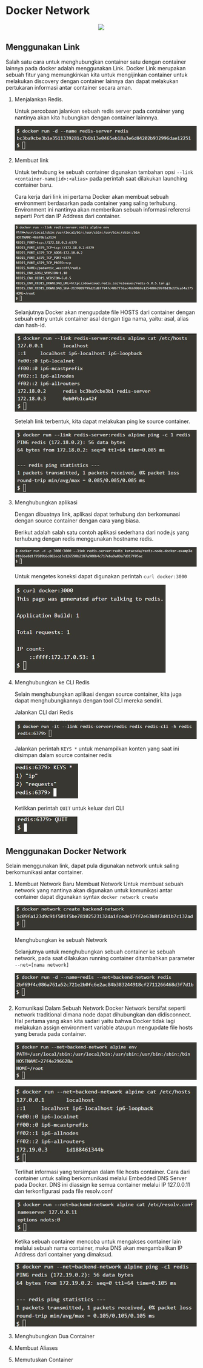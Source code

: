 # Docker Network

<p align="center">
  <img src="https://www.docker.com/sites/default/files/social/docker_facebook_share.png"/>
</p>

## Menggunakan Link

Salah satu cara untuk menghubungkan container satu dengan container lainnya pada docker adalah menggunakan Link. Docker Link merupakan sebuah fitur yang memungkinkan kita untuk mengijinkan container untuk melakukan discovery dengan container lainnya dan dapat melakukan pertukaran informasi antar container secara aman.

1. Menjalankan Redis.

	Untuk percobaan jalankan sebuah redis server pada container yang nantinya akan kita hubungkan dengan container lainnnya.
	
	![01](link/ss1.jpg)

2. Membuat link
	
	Untuk terhubung ke sebuah container digunakan tambahan opsi  `--link <container-name|id>:<alias>` pada perintah saat dilakukan launching container baru.

	Cara kerja dari link ini pertama Docker akan membuat sebuah environment berdasarkan pada container yang saling terhubung. Environment ini nantinya akan memberikan sebuah informasi referensi seperti Port dan IP Address dari container.

	![02](link/ss2.jpg)

	Selanjutnya Docker akan mengupdate file HOSTS dari container dengan sebuah entry untuk container asal dengan tiga nama, yaitu: asal, alias dan hash-id.

	![03](link/ss3.jpg)

	Setelah link terbentuk, kita dapat melakukan ping ke source container.

	![04](link/ss4.jpg)

3. Menghubungkan aplikasi

	Dengan dibuatnya link, aplikasi dapat terhubung dan berkomunasi dengan source container dengan cara yang biasa.

	Berikut adalah salah satu contoh aplikasi sederhana dari node.js yang terhubung dengan redis menggunakan hostname redis.

	![05](link/ss5.jpg)

	Untuk mengetes koneksi dapat digunakan perintah `curl docker:3000`

	![06](link/ss6.jpg)

4. Menghubungkan ke CLI Redis

	Selain menghubungkan aplikasi dengan source container, kita juga dapat menghubungkannya dengan tool CLI mereka sendiri.

	Jalankan CLI dari Redis

	![07](link/ss7.jpg)

	Jalankan perintah `KEYS *` untuk menampilkan konten yang saat ini disimpan dalam source container redis

	![08](link/ss8.jpg)

	Ketikkan perintah `QUIT` untuk keluar dari CLI

	![09](link/ss9.jpg)

## Menggunakan Docker Network  
Selain menggunakan link, dapat pula digunakan network untuk saling berkomunikasi antar container.
1. Membuat Network Baru
	Membuat Network
	Untuk membuat sebuah network yang nantinya akan digunakan untuk komunikasi antar container dapat digunakan syntax `docker network create`
	
	![01](network/ss1.jpg)
	
	Menghubungkan ke sebuah Network
	
	Selanjutnya untuk menghubungkan sebuah container ke sebuah network, pada saat dilakukan running container ditambahkan parameter `--net=[nama network]`
	
	![02](network/ss2.jpg)

2. Komunikasi Dalam Sebuah Network
	Docker Network bersifat seperti network traditional dimana node dapat dihubungkan dan didisconnect.
	Hal pertama yang akan kita sadari yaitu bahwa Docker tidak lagi melakukan assign environment variable ataupun mengupdate file hosts yang berada pada container.

	![03](network/ss3.jpg)

	![04](network/ss4.jpg)

	Terlihat informasi yang tersimpan dalam file hosts container.
	Cara dari container untuk saling berkomunikasi melalui Embedded DNS Server pada Docker.  DNS ini diassign ke semua container melalui IP 127.0.0.11 dan terkonfigurasi pada file resolv.conf

	![05](network/ss5.jpg)

	Ketika sebuah container mencoba untuk mengakses container lain melalui sebuah nama container, maka DNS akan mengambalikan IP Address dari container yang dimaksud.

	![06](network/ss6.jpg)

3. Menghubungkan Dua Container
4. Membuat Aliases
5. Memutuskan Container

